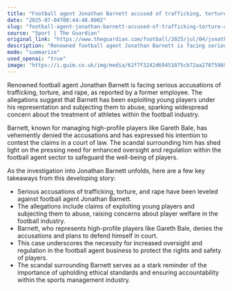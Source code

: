 ```yaml
---
title: "Football agent Jonathan Barnett accused of trafficking, torture and rape"
date: "2025-07-04T08:44:48.000Z"
slug: "football-agent-jonathan-barnett-accused-of-trafficking-torture-and-rape"
source: "Sport | The Guardian"
original_link: "https://www.theguardian.com/football/2025/jul/04/jonathan-barnett-football-agent-accused-of-trafficking-torture-rape"
description: "Renowned football agent Jonathan Barnett is facing serious allegations of trafficking, torture, and rape, involving the exploitation of young players under his representation. Barnett, who manages players like Gareth Bale, has denied the accusations and plans to contest them in court. The scandal has highlighted the need for greater oversight and regulation in the football agent sector to protect the well-being of athletes, emphasizing the importance of upholding ethical standards and accountability in sports management."
mode: "summarize"
used_openai: "true"
image: "https://i.guim.co.uk/img/media/62f7f3242d69451075cb72aa27075969ce458f55/77_458_2853_2282/master/2853.jpg?width=1200&height=630&quality=85&auto=format&fit=crop&overlay-align=bottom%2Cleft&overlay-width=100p&overlay-base64=L2ltZy9zdGF0aWMvb3ZlcmxheXMvdGctZGVmYXVsdC5wbmc&enable=upscale&s=24aceea84baf4270f76bbe6771634b7d"
---
```


Renowned football agent Jonathan Barnett is facing serious accusations of trafficking, torture, and rape, as reported by a former employee. The allegations suggest that Barnett has been exploiting young players under his representation and subjecting them to abuse, sparking widespread concern about the treatment of athletes within the football industry.

Barnett, known for managing high-profile players like Gareth Bale, has vehemently denied the accusations and has expressed his intention to contest the claims in a court of law. The scandal surrounding him has shed light on the pressing need for enhanced oversight and regulation within the football agent sector to safeguard the well-being of players.

As the investigation into Jonathan Barnett unfolds, here are a few key takeaways from this developing story:

- Serious accusations of trafficking, torture, and rape have been leveled against football agent Jonathan Barnett.
- The allegations include claims of exploiting young players and subjecting them to abuse, raising concerns about player welfare in the football industry.
- Barnett, who represents high-profile players like Gareth Bale, denies the accusations and plans to defend himself in court.
- This case underscores the necessity for increased oversight and regulation in the football agent business to protect the rights and safety of players.
- The scandal surrounding Barnett serves as a stark reminder of the importance of upholding ethical standards and ensuring accountability within the sports management industry.